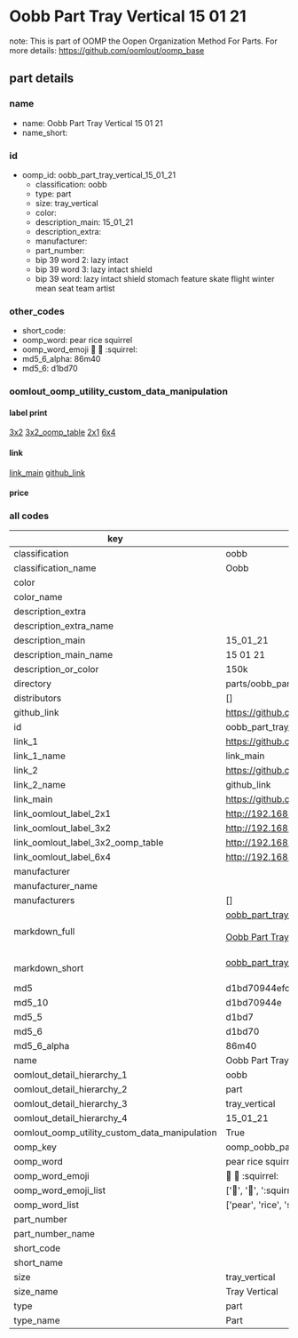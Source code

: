 # Oobb Part Tray Vertical 15 01 21  

note: This is part of OOMP the Oopen Organization Method For Parts. For more details: https://github.com/oomlout/oomp_base

##  part details





### name
* name: Oobb Part Tray Vertical 15 01 21
* name_short: 
### id
* oomp_id: oobb_part_tray_vertical_15_01_21
  * classification: oobb
  * type: part
  * size: tray_vertical
  * color: 
  * description_main: 15_01_21
  * description_extra: 
  * manufacturer: 
  * part_number: 
  * bip 39 word 2: lazy intact
  * bip 39 word 3: lazy intact shield
  * bip 39 word: lazy intact shield stomach feature skate flight winter mean seat team artist

### other_codes
* short_code: 
* oomp_word: pear rice squirrel
* oomp_word_emoji :pear: :rice: :squirrel:
* md5_6_alpha: 86m40
* md5_6: d1bd70






### oomlout_oomp_utility_custom_data_manipulation
#### label print
[3x2](http://192.168.1.245:1112/?label=oomp%2086m40)
[3x2_oomp_table](http://192.168.1.107:1112/?label=oomp%2086m40)
[2x1](http://192.168.1.242:1112/?label=oomp%2086m40)
[6x4](http://192.168.1.55:1112/?label=oomp%2086m40)    

#### link

[link_main](https://github.com/oomlout/oomlout_oomp_current_version_messy/tree/main/parts/oobb_part_tray_vertical_15_01_21) [github_link](https://github.com/oomlout/oomlout_oomp_part_src/tree/main/parts/oobb_part_tray_vertical_15_01_21)                             

#### price







### all codes 
| key | value |  
| --- | --- |  
| classification | oobb |  
| classification_name | Oobb |  
| color |  |  
| color_name |  |  
| description_extra |  |  
| description_extra_name |  |  
| description_main | 15_01_21 |  
| description_main_name | 15 01 21 |  
| description_or_color | 150k |  
| directory | parts/oobb_part_tray_vertical_15_01_21 |  
| distributors | [] |  
| github_link | https://github.com/oomlout/oomlout_oomp_part_src/tree/main/parts/oobb_part_tray_vertical_15_01_21 |  
| id | oobb_part_tray_vertical_15_01_21 |  
| link_1 | https://github.com/oomlout/oomlout_oomp_current_version_messy/tree/main/parts/oobb_part_tray_vertical_15_01_21 |  
| link_1_name | link_main |  
| link_2 | https://github.com/oomlout/oomlout_oomp_part_src/tree/main/parts/oobb_part_tray_vertical_15_01_21 |  
| link_2_name | github_link |  
| link_main | https://github.com/oomlout/oomlout_oomp_current_version_messy/tree/main/parts/oobb_part_tray_vertical_15_01_21 |  
| link_oomlout_label_2x1 | http://192.168.1.242:1112/?label=oomp%2086m40 |  
| link_oomlout_label_3x2 | http://192.168.1.245:1112/?label=oomp%2086m40 |  
| link_oomlout_label_3x2_oomp_table | http://192.168.1.107:1112/?label=oomp%2086m40 |  
| link_oomlout_label_6x4 | http://192.168.1.55:1112/?label=oomp%2086m40 |  
| manufacturer |  |  
| manufacturer_name |  |  
| manufacturers | [] |  
| markdown_full | [oobb_part_tray_vertical_15_01_21](https://github.com/oomlout/oomlout_oomp_current_version_messy/tree/main/parts/oobb_part_tray_vertical_15_01_21)<br>[](https://github.com/oomlout/oomlout_oomp_current_version_messy/tree/main/parts/oobb_part_tray_vertical_15_01_21)<br>[Oobb Part Tray Vertical 15 01 21](https://github.com/oomlout/oomlout_oomp_current_version_messy/tree/main/parts/oobb_part_tray_vertical_15_01_21)<br><br> |  
| markdown_short | [oobb_part_tray_vertical_15_01_21](https://github.com/oomlout/oomlout_oomp_current_version_messy/tree/main/parts/oobb_part_tray_vertical_15_01_21)<br><br> |  
| md5 | d1bd70944efc0b1f282a1d638b5d63f3 |  
| md5_10 | d1bd70944e |  
| md5_5 | d1bd7 |  
| md5_6 | d1bd70 |  
| md5_6_alpha | 86m40 |  
| name | Oobb Part Tray Vertical 15 01 21 |  
| oomlout_detail_hierarchy_1 | oobb |  
| oomlout_detail_hierarchy_2 | part |  
| oomlout_detail_hierarchy_3 | tray_vertical |  
| oomlout_detail_hierarchy_4 | 15_01_21 |  
| oomlout_oomp_utility_custom_data_manipulation | True |  
| oomp_key | oomp_oobb_part_tray_vertical_15_01_21 |  
| oomp_word | pear rice squirrel |  
| oomp_word_emoji | :pear: :rice: :squirrel: |  
| oomp_word_emoji_list | [':pear:', ':rice:', ':squirrel:'] |  
| oomp_word_list | ['pear', 'rice', 'squirrel'] |  
| part_number |  |  
| part_number_name |  |  
| short_code |  |  
| short_name |  |  
| size | tray_vertical |  
| size_name | Tray Vertical |  
| type | part |  
| type_name | Part |  
